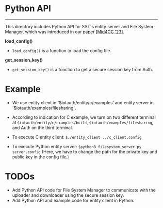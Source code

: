 # Python API
---
This directory includes Python API for SST's entity server and File System Manager, which was introduced in our paper [[Mid4CC '23](https://dl.acm.org/doi/10.1145/3631309.3632832)].

**load_config()**
- `load_config()` is a function to load the config file.

**get_session_key()**
- `get_session_key()` is a function to get a secure session key from Auth.

# Example

- We use entity client in '$iotauth/entity/c/examples' and entity server in `$iotauth/examples/filesharing`.
- According to indication for C example, we turn on two different terminal at `$iotauth/entity/c/examples/build`, `$iotauth/examples/filesharing`, and Auth on the third terminal.

- To execute C entity client:
`$./entity_client ../c_client.config`

- To execute Python entity server:
`$python3 filesystem_server.py server.config` (Here, we have to change the path for the private key and public key in the config file.)

# TODOs

- Add Python API code for File System Manager to communicate with the uploader and downloader using the secure session key.
- Add Python API and example code for entity client in Python.
